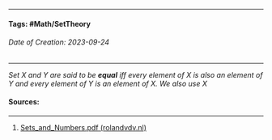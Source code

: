 __________________________________________________________________________
#### **Tags:** #Math/SetTheory 
###### *Date of Creation: 2023-09-24*
__________________________________________________________________________

*Set $X$ and $Y$ are said to be **equal** iff every element of $X$ is also an element of $Y$ and every element of $Y$ is an element of $X$.*
*We also use $X$*
#### Sources:
__________________________________________________________________________
1. [Sets_and_Numbers.pdf (rolandvdv.nl)](https://www.rolandvdv.nl/Sets_and_Numbers.pdf)